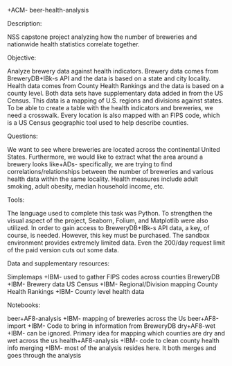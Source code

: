 +ACM- beer-health-analysis

Description:

NSS capstone project analyzing how the number of breweries and nationwide health statistics correlate together.

Objective:

 Analyze brewery data against health indicators. Brewery data comes from BreweryDB+IBk-s API and the data is based on a state and city locality. Health data comes from County Health Rankings and the data is based on a county level. Both data sets have supplementary data added in from the US Census. This data is a mapping of U.S. regions and divisions against states. To be able to create a table with the health indicators and breweries, we need a crosswalk. Every location is also mapped with an FIPS code, which is a US Census geographic tool used to help describe counties. 

Questions:

 We want to see where breweries are located across the continental United States. Furthermore, we would like to extract what the area around a brewery looks like+ADs- specifically, we are trying to find correlations/relationships between the number of breweries and various health data within the same locality. Health measures include adult smoking, adult obesity, median household income, etc. 

Tools:

 The language used to complete this task was Python. To strengthen the visual aspect of the project, Seaborn, Folium, and Matplotlib were also utilized. 
 In order to gain access to BreweryDB+IBk-s API data, a key, of course, is needed. However, this key must be purchased. The sandbox environment provides extremely limited data. Even the 200/day request limit of the paid version cuts out some data. 

Data and supplementary resources:
 
Simplemaps +IBM- used to gather FIPS codes across counties
BreweryDB +IBM- Brewery data
US Census +IBM- Regional/Division mapping
County Health Rankings +IBM- County level health data

Notebooks:

beer+AF8-analysis +IBM- mapping of breweries across the Us
beer+AF8-import +IBM- Code to bring in information from BreweryDB
dry+AF8-wet +IBM- can be ignored. Primary idea for mapping which counties are dry and wet across the us
health+AF8-analysis +IBM- code to clean county health info
merging +IBM- most of the analysis resides here. It both merges and goes through the analysis

